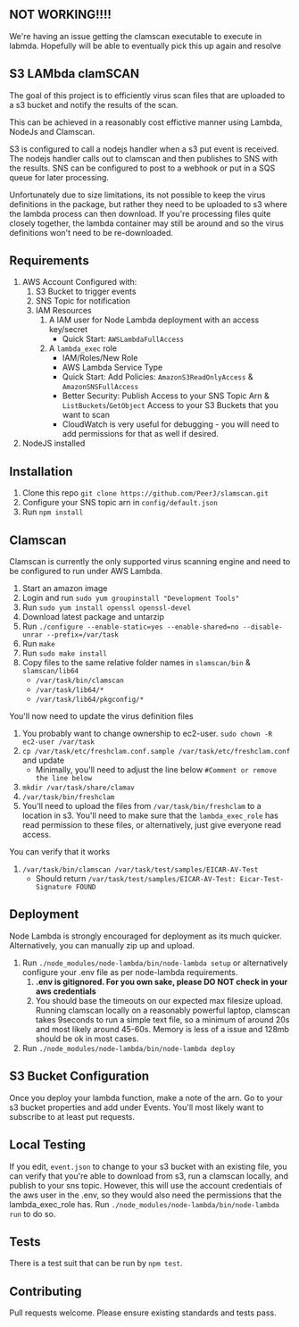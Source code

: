 NOT WORKING!!!!
---
We're having an issue getting the clamscan executable to execute in labmda.  Hopefully will be able to eventually
pick this up again and resolve

S3 LAMbda clamSCAN
---
The goal of this project is to efficiently virus scan files that are uploaded to a s3 bucket
and notify the results of the scan.

This can be achieved in a reasonably cost effictive manner using Lambda, NodeJs and Clamscan.

S3 is configured to call a nodejs handler when a s3 put event is received.  The nodejs handler calls out to clamscan
and then publishes to SNS with the results.  SNS can be configured to post to a webhook or put in a SQS queue for
later processing.

Unfortunately due to size limitations, its not possible to keep the virus definitions in the package, but rather
they need to be uploaded to s3 where the lambda process can then download.  If you're processing files quite closely
together, the lambda container may still be around and so the virus definitions won't need to be re-downloaded.

Requirements
---
1. AWS Account Configured with:
   1. S3 Bucket to trigger events
   1. SNS Topic for notification
   1. IAM Resources
      1. A IAM user for Node Lambda deployment with an access key/secret
         * Quick Start: `AWSLambdaFullAccess`
      1. A `lambda_exec` role
         * IAM/Roles/New Role
         * AWS Lambda Service Type
         * Quick Start: Add Policies: `AmazonS3ReadOnlyAccess` & `AmazonSNSFullAccess`
         * Better Security: Publish Access to your SNS Topic Arn & `ListBuckets`/`GetObject` Access to your S3 Buckets that you want to scan
         * CloudWatch is very useful for debugging - you will need to add permissions for that as well if desired.
1. NodeJS installed

Installation
---
1. Clone this repo `git clone https://github.com/PeerJ/slamscan.git`
1. Configure your SNS topic arn in `config/default.json`
1. Run `npm install`

Clamscan
---
Clamscan is currently the only supported virus scanning engine and need to be configured to
run under AWS Lambda.
1. Start an amazon image
1. Login and run `sudo yum groupinstall "Development Tools"`
1. Run `sudo yum install openssl openssl-devel`
1. Download latest package and untarzip
1. Run `./configure --enable-static=yes --enable-shared=no --disable-unrar --prefix=/var/task`
1. Run `make`
1. Run `sudo make install`
1. Copy files to the same relative folder names in `slamscan/bin` & `slamscan/lib64`
   * `/var/task/bin/clamscan`
   * `/var/task/lib64/*`
   * `/var/task/lib64/pkgconfig/*`

You'll now need to update the virus definition files
1. You probably want to change ownership to ec2-user. `sudo chown -R ec2-user /var/task`
1. `cp /var/task/etc/freshclam.conf.sample /var/task/etc/freshclam.conf` and update
   * Minimally, you'll need to adjust the line below `#Comment or remove the line below`
1. `mkdir /var/task/share/clamav`
1. `/var/task/bin/freshclam`
1. You'll need to upload the files from `/var/task/bin/freshclam` to a location in s3.
   You'll need to make sure that the `lambda_exec_role` has read permission to these files, or alternatively, just
   give everyone read access.

You can verify that it works
1. `/var/task/bin/clamscan /var/task/test/samples/EICAR-AV-Test`
   * Should return `/var/task/test/samples/EICAR-AV-Test: Eicar-Test-Signature FOUND`

Deployment
---
Node Lambda is strongly encouraged for deployment as its much quicker.  Alternatively, you can manually zip up and upload.
1. Run `./node_modules/node-lambda/bin/node-lambda setup` or alternatively configure your .env file as per node-lambda requirements.
   1. **.env is gitignored.  For you own sake, please DO NOT check in your aws credentials**
   1. You should base the timeouts on our expected max filesize upload. Running clamscan locally on a reasonably powerful
      laptop, clamscan takes 9seconds to run a simple text file, so a minimum of around 20s and most likely around 45-60s.
      Memory is less of a issue and 128mb should be ok in most cases.
1. Run `./node_modules/node-lambda/bin/node-lambda deploy`

S3 Bucket Configuration
---
Once you deploy your lambda function, make a note of the arn.  Go to your s3 bucket properties and add under Events.
You'll most likely want to subscribe to at least put requests.

Local Testing
---
If you edit, `event.json` to change to your s3 bucket with an existing file, you can verify that you're able
to download from s3, run a clamscan locally, and publish to your sns topic.  However, this will use the account
credentials of the aws user in the .env, so they would also need the permissions that the lambda_exec_role has.
Run `./node_modules/node-lambda/bin/node-lambda run` to do so.

Tests
---
There is a test suit that can be run by `npm test`.

Contributing
---
Pull requests welcome.  Please ensure existing standards and tests pass.

